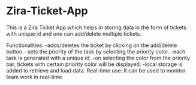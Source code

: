 # Zira-Ticket-App
This is a Zira Ticket App which helps in storing data in the form of tickets with unique id and one can add/delete multiple tickets. 

Functionalities:
-adds/deletes the ticket by clicking on the add/delete button.
-sets the priority of the task by selecting the priority color.
-each task is generated with a unique id.
-on selecting the color from the priority bar, tickets with certain priority color will be displayed.
-local storage is added to retrieve and load data.
Real-time use: It can be used to monitor team work in real-time
